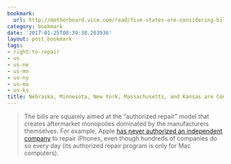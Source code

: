 ```yaml
---
bookmark:
  url: http://motherboard.vice.com/read/five-states-are-considering-bills-to-legalize-the-right-to-repair-electronics
category: bookmark
date: '2017-01-25T08:39:38.203936'
layout: post_bookmark
tags:
- right-to-repair
- us
- us-ne
- us-mn
- us-ny
- us-ma
- us-ks
title: Nebraska, Minnesota, New York, Massachusetts, and Kansas are Considering Bills to Legalize the "Right to Repair" Electronics
---
```


> The bills are squarely aimed at the “authorized repair” model that creates aftermarket monopolies dominated by the manufacturers themselves. For example, Apple [has never authorized an independent company](http://motherboard.vice.com/read/how-to-fix-everything) to repair iPhones, even though hundreds of companies do so every day (its authorized repair program is only for Mac computers).
